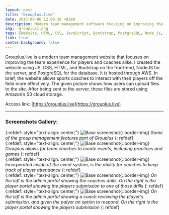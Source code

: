 ```yaml
---
layout: post
title: "Grouplus.live"
date: 2017-09-06 12:00:30 +0300
description: Modern team management software focusing on improving the team experience for players and coaches alike.
img:  Grouplus1.png
tags: [Website, HTML, CSS, JavaScript, Bootstrap, PostgreSQL, Node.js, AWS]
link: true
center-background: false
---
```

 Grouplus.live is a modern team management website that focuses on improving the team experience for players and coaches alike. I created the website  using JS, CSS, HTML, and Bootstrap on the front-end, NodeJS for the server, and PostgreSQL for the database. It is hosted through AWS. In brief, the website allows sports coaches to interact with their players off the field more effectively. The given picture shows how users can upload files to the site. After being sent to the server, these files are stored using Amazon’s S3 cloud storage.

Access link: [https://grouplus.live](https://grouplus.live)

---

### Screenshots Gallery:

{:refdef: style="text-align: center;"}
![Base screenshot]({{site.baseurl}}/assets/img/Grouplus2.png){:.border-img}
*Some of the group management features part of Grouplus*
{: refdef}
<br />
{:refdef: style="text-align: center;"}
![Base screenshot]({{site.baseurl}}/assets/img/Grouplus3.png){:.border-img}
*Grouplus allows for team coaches to create events, including practices and games*
{: refdef}
<br />
{:refdef: style="text-align: center;"}
![Base screenshot]({{site.baseurl}}/assets/img/Grouplus4.png){:.border-img}
*Incorperated inside of the event system, is the ability for coaches to keep track of player attendance*
{: refdef}
<br />
{:refdef: style="text-align: center;"}
![Base screenshot]({{site.baseurl}}/assets/img/Grouplus5.png){:.border-img}
*On the left is the admin portal showing the coaches drills. On the right is the player portal showing the players submission to one of those drills*
{: refdef}
<br />
{:refdef: style="text-align: center;"}
![Base screenshot]({{site.baseurl}}/assets/img/Grouplus6.png){:.border-img}
*On the left is the admin portal showing a coach reviewing the player's submission, and given the palyer an option to respond. On the right is the player portal showing the players submission*
{: refdef}